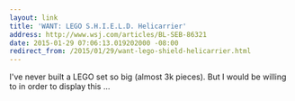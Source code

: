 ```yaml
---
layout: link
title: 'WANT: LEGO S.H.I.E.L.D. Helicarrier'
address: http://www.wsj.com/articles/BL-SEB-86321
date: 2015-01-29 07:06:13.019202000 -08:00
redirect_from: /2015/01/29/want-lego-shield-helicarrier.html
---
```


I've never built a LEGO set so big (almost 3k pieces). But I would be willing to in order to display this ...

